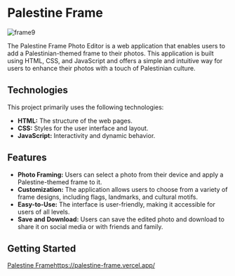 # Palestine Frame
![frame9](https://github.com/abdallahMoussa/palestine-frame/assets/55410420/08e9a2a8-62e1-4f99-9b6a-06f1b27ec5be)

The Palestine Frame Photo Editor is a web application that enables users to add a Palestinian-themed frame to their photos. This application is built using HTML, CSS, and JavaScript and offers a simple and intuitive way for users to enhance their photos with a touch of Palestinian culture.

## Technologies

This project primarily uses the following technologies:

- **HTML:** The structure of the web pages.
- **CSS:** Styles for the user interface and layout.
- **JavaScript:** Interactivity and dynamic behavior.

## Features

- **Photo Framing:** Users can select a photo from their device and apply a Palestine-themed frame to it.
- **Customization:** The application allows users to choose from a variety of frame designs, including flags, landmarks, and cultural motifs.
- **Easy-to-Use:** The interface is user-friendly, making it accessible for users of all levels.
- **Save and Download:** Users can save the edited photo and download to share it on social media or with friends and family.

## Getting Started

[Palestine Frame](https://palestine-frame.vercel.app/)https://palestine-frame.vercel.app/

